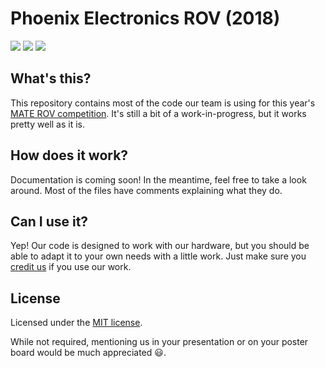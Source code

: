 # Phoenix Electronics ROV (2018)

![](https://forthebadge.com/images/badges/built-with-love.svg) ![](https://forthebadge.com/images/badges/check-it-out.svg) ![](https://forthebadge.com/images/badges/powered-by-water.svg)

## What's this?

This repository contains most of the code our team is using for this year's [MATE ROV competition](https://www.marinetech.org/rov-competition-2/). It's still a bit of a work-in-progress, but it works pretty well as it is.

## How does it work?

Documentation is coming soon! In the meantime, feel free to take a look around. Most of the files have comments explaining what they do.

## Can I use it?

Yep! Our code is designed to work with our hardware, but you should be able to adapt it to your own needs with a little work. Just make sure you [credit us](#license) if you use our work.

## License

Licensed under the [MIT license](LICENSE).

While not required, mentioning us in your presentation or on your poster board would be much appreciated 😃.
